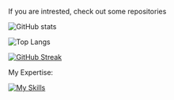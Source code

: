 If you are intrested, check out some repositories
                  
![GitHub stats](https://github-readme-stats.vercel.app/api?username=Pdzly&count_private=true&theme=dark&show_icons=true)

![Top Langs](https://github-readme-stats.vercel.app/api/top-langs/?username=Pdzly&theme=dark)

[![GitHub Streak](https://streak-stats.demolab.com?user=Pdzly&theme=git-dark&border_radius=5&date_format=j%20M%5B%20Y%5D&mode=weekly&border=DD2727&ring=D8DD23)](https://git.io/streak-stats)

My Expertise:

[![My Skills](https://skillicons.dev/icons?i=ts,cs,js,lua,python&theme=dark)](https://skillicons.dev)
